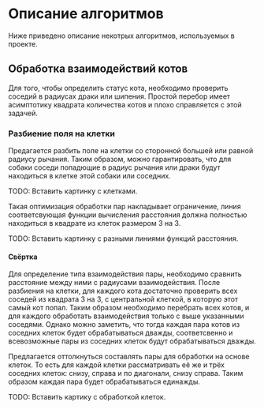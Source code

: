 # Описание алгоритмов

Ниже приведено описание некотрых алгоритмов, используемых в проекте.

## Обработка взаимодействий котов

Для того, чтобы определить статус кота, необходимо проверить соседий в радиусах драки или шипения. Простой перебор имеет асимптотику квадрата количества котов и плохо справляется с этой задачей.

### Разбиение поля на клетки

Предагается разбить поле на клетки со сторонной большей или равной радиусу рычания. Таким образом, можно гарантировать, что для собаки соседи попадющие в радиус рычания или драки будут находиться в клетке этой собаки или соседних.

TODO: Вставить картинку с клетками.

Такая оптимизация обработки пар накладывает ограничение, линия соответсвующая функции вычисления расстояния должна полностью находиться в квадрате из клеток размером 3 на 3.

TODO: Вставить картинку с разными линиями функций расстояния.

#### Свёртка

Для определение типа взаимодействия пары, необходимо сравнить расстояние между ними с радиусами взаимодействия. После разбиения на клетки, для каждого кота достаточно проверить всех соседей из квадрата 3 на 3, с центральной клеткой, в которую этот самый кот попал. Таким образом необходимо перебрать всех котов, и для каждого обработать взаимодействия только с выше указанными соседями. Однако можно заметить, что тогда каждая пара котов из соседних клеток будет обрабатываться дважды, соответсвенно и всевозможные пары из соседних клеток будут обрабатываться дважды.

Предлагается оттолкнуться составлять пары для обработки на основе клеток. То есть для каждой клетки рассматривать её же и трёх соседних клеток: снизу, справа и по диагонали, снизу справа. Таким образом каждая пара будет обрабатываться единажды.

TODO: Вставить картику с обработкой клеток.
